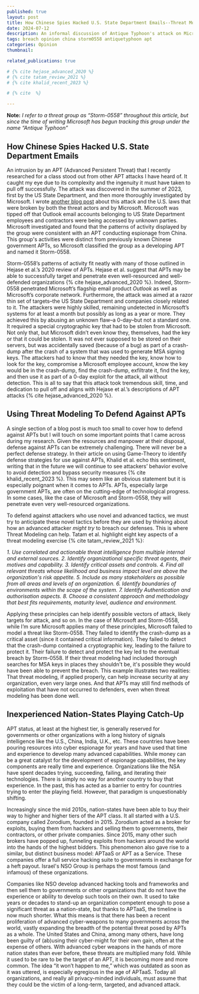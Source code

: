 ```yaml
---
published: true
layout: post
title: How Chinese Spies Hacked U.S. State Department Emails--Threat Modeling for APTs and APTaaS
date: 2024-07-12
description: An informal discussion of Antique Typhoon's attack on Microsoft systems and email accounts associated with U.S Government personnel. A brief discussion of threat modelling and APTaaS.
tags: breach opinion china storm0558 antiquetyphoon apt
categories: Opinion
thumbnail: 

related_publications: true

# {% cite hejase_advanced_2020 %}
# {% cite tatam_review_2021 %}
# {% cite khalid_recent_2023 %}

# {% cite  %}

---
```


**Note:** *I refer to a threat group as “Storm-0558” throughout this article, but since the time of writing Microsoft has begun tracking this group under the name “Antique Typhoon”*

## How Chinese Spies Hacked U.S. State Department Emails

An intrusion by an APT (Advanced Persistent Threat) that I recently researched for a class stood out from other APT attacks I have heard of. It caught my eye due to its complexity and the ingenuity it must have taken to pull off successfully. The attack was discovered in the summer of 2023, first by the US State Department, and then more thoroughly investigated by Microsoft. I wrote [another blog post](/blog/2024/storm-0558-laws/) about this attack and the U.S. laws that were broken by both the threat actors and by Microsoft. Microsoft was tipped off that Outlook email accounts belonging to US State Department employees and contractors were being accessed by unknown parties. Microsoft investigated and found that the patterns of activity displayed by the group were consistent with an APT conducting espionage from China. This group's activities were distinct from previously known Chinese government APTs, so Microsoft classified the group as a developing APT and named it Storm-0558.

Storm-0558’s patterns of activity fit neatly with many of those outlined in Hejase et al.’s 2020 review of APTs. Hejase et al. suggest that APTs may be able to successfully target and penetrate even well-resourced and well-defended organizations {% cite hejase_advanced_2020 %}. Indeed, Storm-0558 penetrated Microsoft’s flagship email product *Outlook* as well as Microsoft’s corporate network. Furthermore, the attack was aimed at a razor thin set of targets–the US State Department and companies closely related to it. The attackers were highly skilled, remaining undetected in Microsoft’s systems for at least a month but possibly as long as a year or more. They achieved this by abusing an unknown flaw–a 0-day–but not a standard one. It required a special cryptographic key that had to be stolen from Microsoft. Not only that, but Microsoft didn’t even know they, themselves, had the key or that it could be stolen. It was not ever supposed to be stored on their servers, but was accidentally saved (because of a bug) as part of a crash-dump after the crash of a system that was used to generate MSA signing keys. The attackers had to know that they needed the key, know how to look for the key, compromise a Microsoft employee account, know the key would be in the crash-dump, find the crash-dump, exfiltrate it, find the key, and then use it as part of a 0-day exploit for the attack, all without detection. This is all to say that this attack took tremendous skill, time, and dedication to pull off and aligns with Hejase et al.’s descriptions of APT attacks {% cite hejase_advanced_2020 %}.

## Using Threat Modeling To Defend Against APTs

A single section of a blog post is much too small to cover how to defend against APTs but I will touch on some important points that I came across during my research. Given the resources and manpower at their disposal, defense against APTs can be extremely challenging. There will never be a perfect defense strategy. In their article on using Game-Theory to identify defense strategies for use against APTs, Khalid et al. echo this sentiment, writing that in the future we will continue to see attackers’ behavior evolve to avoid detection and bypass security measures {% cite khalid_recent_2023 %}. This may seem like an obvious statement but it is especially poignant when it comes to APTs. APTs, especially large government APTs, are often on the cutting-edge of technological progress. In some cases, like the case of Microsoft and Storm-0558, they will penetrate even very well-resourced organizations.

To defend against attackers who use novel and advanced tactics, we must try to anticipate these novel tactics before they are used by thinking about how an advanced attacker *might try* to breach our defenses. This is where Threat Modeling can help. Tatam et al. highlight eight key aspects of a threat modeling exercise {% cite tatam_review_2021 %}:

*1. Use correlated and actionable threat intelligence from multiple internal and external sources.*
*2. Identify organizational specific threat agents, their motives and capability.*
*3. Identify critical assets and controls.*
*4. Find all relevant threats whose likelihood and business impact level are above the organization's risk appetite.*
*5. Include as many stakeholders as possible from all areas and levels of an organization.*
*6. Identify boundaries of environments within the scope of the system.*
*7. Identify Authentication and authorisation aspects.*
*8. Choose a consistent approach and methodology that best fits requirements, maturity level, audience and environment.*

Applying these principles can help identify possible vectors of attack, likely targets for attack, and so on. In the case of Microsoft and Storm-0558, while I’m sure Microsoft applies many of these principles, Microsoft failed to model a threat like Storm-0558. They failed to identify the crash-dump as a critical asset (since it contained critical information). They failed to detect that the crash-dump contained a cryptographic key, leading to the failure to protect it. Their failure to detect and protect the key led to the eventual breach by Storm-0558. If their threat modeling had included thorough searches for MSA keys in places they shouldn't be, it's possible they would have been able to prevent the breach. This example illustrates two realities: That threat modeling, if applied properly, can help increase security at any organization, even very large ones. And that APTs may still find methods of exploitation that have not occurred to defenders, even when threat modeling has been done well.

## Inexperienced Nation-States Playing Catch-Up

APT status, at least at the highest tier, is generally reserved for governments or other organizations with a long history of signals intelligence like the U.S., China, India, U.K., etc. These countries have been pouring resources into cyber espionage for years and have used that time and experience to develop many advanced capabilities. While money can be a great catalyst for the development of espionage capabilities, the key components are really time and experience. Organizations like the NSA have spent decades trying, succeeding, failing, and iterating their technologies. There is simply no way for another country to buy that experience. In the past, this has acted as a barrier to entry for countries trying to enter the playing field. However, that paradigm is unquestionably shifting.

Increasingly since the mid 2010s, nation-states have been able to buy their way to higher and higher tiers of the APT class. It all started with a U.S. company called Zorodium, founded in 2015. Zorodium acted as a broker for exploits, buying them from hackers and selling them to governments, their contractors, or other private companies. Since 2015, many other such brokers have popped up, funneling exploits from hackers around the world into the hands of the highest bidders. This phenomenon also gave rise to a similar, but distinct business model: APTaaS or APT as a Service. These companies offer a full service hacking suite to governments in exchange for a heft payout. Israel's NSO Group is perhaps the most famous (and infamous) of these organizations.
 
Companies like NSO develop advanced hacking tools and frameworks and then sell them to governments or other organizations that do not have the experience or ability to develop such tools on their own. It used to take years or decades to stand-up an organization competent enough to pose a significant threat  as a nation-state, but thanks to APTaaS, the timeline is now much shorter. What this means is that there has been a recent proliferation of advanced cyber-weapons to many governments across the world, vastly expanding the breadth of the potential threat posed by APTs as a whole. The United States and China, among many others, have long been guilty of (ab)using their cyber-might for their own gain, often at the expense of others. With advanced cyber weapons in the hands of more nation states than ever before, these threats are multiplied many fold. While it used to be rare to be the target of an APT, it is becoming more and more common. The idea “it won’t happen to me,” which was outdated as soon as it was uttered, is especially egregious in the age of APTaaS. Today all organizations, and really all privacy-minded individuals, must assume that they could be the victim of a long-term, targeted, and advanced attack.
